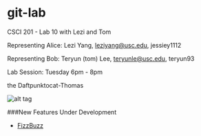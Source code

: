 git-lab
=======

CSCI 201 - Lab 10 with Lezi and Tom

Representing Alice: Lezi Yang, leziyang@usc.edu, jessiey1112

Representing Bob: Teryun (tom) Lee, teryunle@usc.edu, teryun93

Lab Session: Tuesday 6pm - 8pm

the Daftpunktocat-Thomas

![alt tag](http://octodex.github.com/images/snowoctocat.png)

###New Features Under Development
  + [FizzBuzz](http://www.codinghorror.com/blog/2007/02/why-cant-programmers-program.html)
